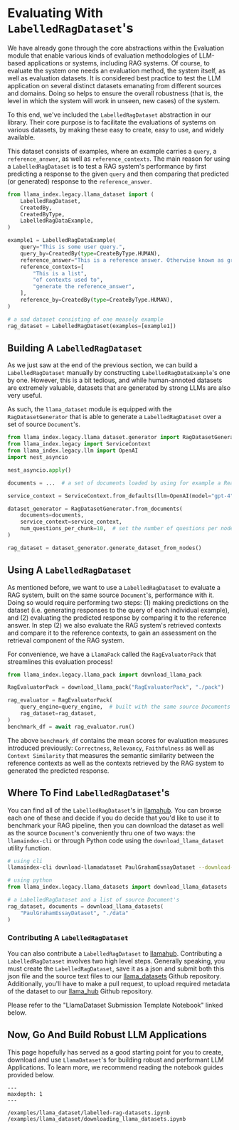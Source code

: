 # Evaluating With `LabelledRagDataset`'s

We have already gone through the core abstractions within the Evaluation module that
enable various kinds of evaluation methodologies of LLM-based applications or systems, including RAG systems. Of course, to evaluate the system one needs an
evaluation method, the system itself, as well as evaluation datasets. It is
considered best practice to test the LLM application on several distinct datasets
emanating from different sources and domains. Doing so helps to ensure the overall
robustness (that is, the level in which the system will work in unseen, new cases) of
the system.

To this end, we've included the `LabelledRagDataset` abstraction in our library. Their core purpose is to facilitate the
evaluations of systems on various datasets, by making these easy to create, easy
to use, and widely available.

This dataset consists of examples, where an example
carries a `query`, a `reference_answer`, as well as `reference_contexts`. The main
reason for using a `LabelledRagDataset` is to test a RAG system's performance
by first predicting a response to the given `query` and then comparing that predicted
(or generated) response to the `reference_answer`.

```python
from llama_index.legacy.llama_dataset import (
    LabelledRagDataset,
    CreatedBy,
    CreatedByType,
    LabelledRagDataExample,
)

example1 = LabelledRagDataExample(
    query="This is some user query.",
    query_by=CreatedBy(type=CreateByType.HUMAN),
    reference_answer="This is a reference answer. Otherwise known as ground-truth answer.",
    reference_contexts=[
        "This is a list",
        "of contexts used to",
        "generate the reference_answer",
    ],
    reference_by=CreatedBy(type=CreateByType.HUMAN),
)

# a sad dataset consisting of one measely example
rag_dataset = LabelledRagDataset(examples=[example1])
```

## Building A `LabelledRagDataset`

As we just saw at the end of the previous section, we can build a `LabelledRagDataset`
manually by constructing `LabelledRagDataExample`'s one by one. However, this is
a bit tedious, and while human-annoted datasets are extremely valuable, datasets
that are generated by strong LLMs are also very useful.

As such, the `llama_dataset` module is equipped with the `RagDatasetGenerator` that
is able to generate a `LabelledRagDataset` over a set of source `Document`'s.

```python
from llama_index.legacy.llama_dataset.generator import RagDatasetGenerator
from llama_index.legacy import ServiceContext
from llama_index.legacy.llm import OpenAI
import nest_asyncio

nest_asyncio.apply()

documents = ...  # a set of documents loaded by using for example a Reader

service_context = ServiceContext.from_defaults(llm=OpenAI(model="gpt-4"))

dataset_generator = RagDatasetGenerator.from_documents(
    documents=documents,
    service_context=service_context,
    num_questions_per_chunk=10,  # set the number of questions per nodes
)

rag_dataset = dataset_generator.generate_dataset_from_nodes()
```

## Using A `LabelledRagDataset`

As mentioned before, we want to use a `LabelledRagDataset` to evaluate a RAG
system, built on the same source `Document`'s, performance with it. Doing so would
require performing two steps: (1) making predictions on the dataset (i.e. generating
responses to the query of each individual example), and (2) evaluating the predicted
response by comparing it to the reference answer. In step (2) we also evaluate the
RAG system's retrieved contexts and compare it to the reference contexts, to gain
an assessment on the retrieval component of the RAG system.

For convenience, we have a `LlamaPack` called the `RagEvaluatorPack` that
streamlines this evaluation process!

```python
from llama_index.legacy.llama_pack import download_llama_pack

RagEvaluatorPack = download_llama_pack("RagEvaluatorPack", "./pack")

rag_evaluator = RagEvaluatorPack(
    query_engine=query_engine,  # built with the same source Documents as the rag_dataset
    rag_dataset=rag_dataset,
)
benchmark_df = await rag_evaluator.run()
```

The above `benchmark_df` contains the mean scores for evaluation measures introduced
previously: `Correctness`, `Relevancy`, `Faithfulness` as well as `Context Similarity`
that measures the semantic similarity between the reference contexts as well as the
contexts retrieved by the RAG system to generated the predicted response.

## Where To Find `LabelledRagDataset`'s

You can find all of the `LabelledRagDataset`'s in [llamahub](https://llamahub.ai). You can browse each one of these and decide
if you do decide that you'd like to use it to benchmark your RAG pipeline, then
you can download the dataset as well as the source `Document`'s conveniently thru
one of two ways: the `llamaindex-cli` or through Python code using the
`download_llama_dataset` utility function.

```bash
# using cli
llamaindex-cli download-llamadataset PaulGrahamEssayDataset --download-dir ./data
```

```python
# using python
from llama_index.legacy.llama_datasets import download_llama_datasets

# a LabelledRagDataset and a list of source Document's
rag_dataset, documents = download_llama_datasets(
    "PaulGrahamEssayDataset", "./data"
)
```

### Contributing A `LabelledRagDataset`

You can also contribute a `LabelledRagDataset` to [llamahub](https://llamahub.ai).
Contributing a `LabelledRagDataset` involves two high level steps. Generally speaking,
you must create the `LabelledRagDataset`, save it as a json and submit both this
json file and the source text files to our [llama_datasets](https://github.com/run-llama/llama_datasets) Github repository. Additionally, you'll have to make
a pull request, to upload required metadata of the dataset to our [llama_hub](https://github.com/run-llama/llama-hub) Github repository.

Please refer to the "LlamaDataset Submission Template Notebook" linked below.

## Now, Go And Build Robust LLM Applications

This page hopefully has served as a good starting point for you to create, download
and use `LlamaDataset`'s for building robust and performant LLM Applications. To
learn more, we recommend reading the notebook guides provided below.

```{toctree}
---
maxdepth: 1
---

/examples/llama_dataset/labelled-rag-datasets.ipynb
/examples/llama_dataset/downloading_llama_datasets.ipynb
```
